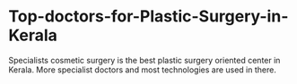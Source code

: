 # Top-doctors-for-Plastic-Surgery-in-Kerala
Specialists cosmetic surgery is the best plastic surgery oriented center in Kerala. More specialist doctors and most technologies are used in there.
